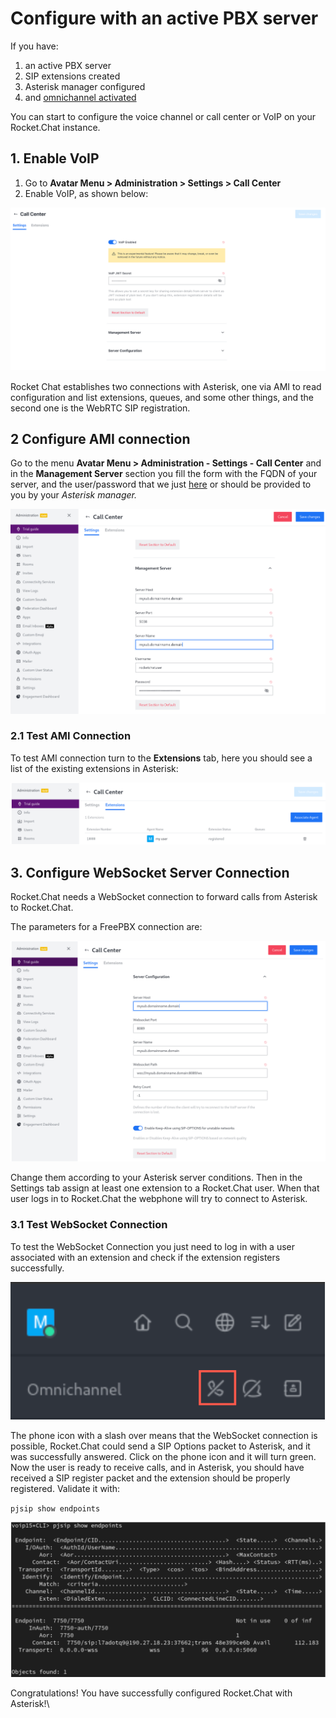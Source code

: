 # Configure with an active PBX server

If you have:

1. an active PBX server
2. SIP extensions created
3. Asterisk manager configured
4. and [omnichannel activated](https://docs.rocket.chat/guides/omnichannel#omnichannel-activation)

You can start to configure the voice channel or call center or VoIP on your Rocket.Chat instance.

## 1. Enable VoIP

1. Go to **Avatar Menu > Administration > Settings > Call Center**
2. Enable VoIP, as shown below:

![Call Center](../../../.gitbook/assets/CallCenterSettings.png)

Rocket Chat establishes two connections with Asterisk, one via AMI to read configuration and list extensions, queues, and some other things, and the second one is the WebRTC SIP registration.

## 2 Configure AMI connection

Go to the menu **Avatar Menu > Administration - Settings - Call Center** and in the **Management Server** section you fill the form with the FQDN of your server, and the user/password that we just [here](https://docs.rocket.chat/guides/rocket.chat-call-center/getting-started-with-call-center/configure-without-previously-having-a-pbx-server) or should be provided to you by your _Asterisk manager._

![AMI Connection](<../../../.gitbook/assets/FreePBX connection.png>)

### 2.1 Test AMI Connection&#x20;

To test AMI connection turn to the **Extensions** tab, here you should see a list of the existing extensions in Asterisk:

![Extensions](<../../../.gitbook/assets/Extensions PBX.png>)

## 3. Configure WebSocket Server Connection

Rocket.Chat needs a WebSocket connection to forward calls from Asterisk to Rocket.Chat.

The parameters for a FreePBX connection are:

![FreePBX connection](<../../../.gitbook/assets/AMI Connection.png>)

Change them according to your Asterisk server conditions. Then in the Settings tab assign at least one extension to a Rocket.Chat user. When that user logs in to Rocket.Chat the webphone will try to connect to Asterisk.

### 3.1 Test WebSocket Connection&#x20;

To test the WebSocket Connection you just need to log in with a user associated with an extension and check if the extension registers successfully.&#x20;

![WebSocket not connected](<../../../.gitbook/assets/image (1).png>)

The phone icon with a slash over means that the WebSocket connection is possible, Rocket.Chat could send a SIP Options packet to Asterisk, and it was successfully answered. Click on the phone icon and it will turn green. Now the user is ready to receive calls, and in Asterisk, you should have received a SIP register packet and the extension should be properly registered. Validate it with:

`pjsip show endpoints`

![Rocket.Chat configured with Asterisk](<../../../.gitbook/assets/Rocket.Chat configured with Asterisk.png>)

Congratulations! You have successfully configured Rocket.Chat with Asterisk!\
